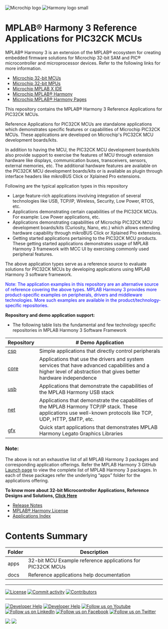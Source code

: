 ﻿![Microchip logo](https://raw.githubusercontent.com/wiki/Microchip-MPLAB-Harmony/Microchip-MPLAB-Harmony.github.io/images/microchip_logo.png)
![Harmony logo small](https://raw.githubusercontent.com/wiki/Microchip-MPLAB-Harmony/Microchip-MPLAB-Harmony.github.io/images/microchip_mplab_harmony_logo_small.png)

# MPLAB® Harmony 3 Reference Applications for PIC32CK MCUs

MPLAB® Harmony 3 is an extension of the MPLAB® ecosystem for creating embedded firmware solutions for Microchip 32-bit SAM and PIC® microcontroller and microprocessor devices.  Refer to the following links for more information.

- [Microchip 32-bit MCUs](https://www.microchip.com/design-centers/32-bit)
- [Microchip 32-bit MPUs](https://www.microchip.com/design-centers/32-bit-mpus)
- [Microchip MPLAB X IDE](https://www.microchip.com/mplab/mplab-x-ide)
- [Microchip MPLAB® Harmony](https://www.microchip.com/mplab/mplab-harmony)
- [Microchip MPLAB® Harmony Pages](https://microchip-mplab-harmony.github.io/)

This repository contains the MPLAB® Harmony 3 Reference Applications for PIC32CK MCUs.

Reference Applications for PIC32CK MCUs are standalone applications which demonstrates specific features or capabilities of Microchip PIC32CK MCUs. These applications are developed on Microchip's PIC32CK MCU development boards/kits.

In addition to having the MCU, the PIC32CK MCU development boards/kits
also provide support to exercise the features of MCU through extension hardware
like displays, communication buses, transceivers, sensors, external memories, etc.
The additional hardware features are available on the PIC32CK MCU development boards/kits
or is available as plugin through interface headers like mikroBUS Click or Xplained Pro extensions.

Following are the typical application types in this repository
- Large feature-rich applications involving integration of several technologies like USB, TCP/IP, Wireless, Security, Low Power, RTOS, etc.
- Applications demonstrating certain capabilities of the PIC32CK MCUs. For example: Low Power applications, etc.
- Applications demonstrating capabilities of Microchip PIC32CK MCU development boards/kits (Curiosity, Nano, etc.) which allows extending hardware capability through mikroBUS Click or Xplained Pro extensions.
- Getting started applications pertaining to the PIC32CK MCU products. These getting started applications demonstrates usage of MPLAB Harmony 3 framework with MCC UI by exercising commonly used peripheral features.

The above application types serve as a reference source to evaluate solutions for PIC32CK MCUs by developing applications using MPLAB Harmony 3 software framework.  

<span style="color:blue"> Note: The application examples in this repository are an alternative source of reference covering the above types. MPLAB Harmony 3 provides more product-specific examples on peripherals, drivers and middleware technologies. More such examples are available in the product/technology-specific repositories. </span>  

**Repository and demo application support:**
- The following table lists the fundamental and few technology specific repositories in MPLAB Harmony 3 Software Framework

| Repository	| # Demo Application |
| ---                                                                               | ---|            
| [csp](https://github.com/Microchip-MPLAB-Harmony/csp/tree/master/apps)			| Simple applications that directly control peripherals |
| [core](https://github.com/Microchip-MPLAB-Harmony/core/tree/master/apps)          | Applications that use the drivers and system services that have advanced capabilities and a higher level of abstraction that gives better hardware independence |
| [usb](https://github.com/Microchip-MPLAB-Harmony/usb/tree/master/apps)            | Applications that demonstrate the capabilities of the MPLAB Harmony USB stack |
| [net](https://github.com/Microchip-MPLAB-Harmony/net/tree/master/apps)            | Applications that demonstrate the capabilities of the MPLAB Harmony TCP/IP stack. These applications use well-known protocols like TCP, UDP, HTTP, SMTP, etc. |
| [gfx](https://github.com/Microchip-MPLAB-Harmony/gfx/tree/master/apps)			| Quick start applications that demonstrates MPLAB Harmony Legato Graphics Libraries |

### Note:
The above is not an exhaustive list of all MPLAB Harmony 3 packages and corresponding application offerings. Refer the MPLAB Harmony 3 GitHub [Launch page](https://github.com/Microchip-MPLAB-Harmony) to view the complete list of MPLAB Harmony 3 packages. In each of these packages refer the underlying “apps” folder for the applications offering.

**To know more about 32-bit Microcontroller Applications, Reference Designs and Solutions, [Click Here](https://www.microchip.com/en-us/tools-resources/reference-designs)**

- [Release Notes](./release_notes.md)
- [MPLAB® Harmony License](Microchip_SLA001.md)
- [Applications Index](./apps/readme.md)


# Contents Summary

| Folder     | Description                                               |
| ---        | ---                                                       |
| apps       | 32-bit MCU Example reference applications for PIC32CK MCUs |
| docs       | Reference applications help documentation                 |


____

[![License](https://img.shields.io/badge/license-Harmony%20license-orange.svg)](https://github.com/Microchip-MPLAB-Harmony/replaceme/blob/master/Microchip_SLA001.md)
[![Commit activity](https://img.shields.io/github/commit-activity/y/Microchip-MPLAB-Harmony/replaceme.svg)](https://github.com/Microchip-MPLAB-Harmony/replaceme/graphs/commit-activity)
[![Contributors](https://img.shields.io/github/contributors-anon/Microchip-MPLAB-Harmony/replaceme.svg)]()

____
[![Developer Help](https://img.shields.io/badge/Youtube-Developer%20Help-red.svg)](https://www.youtube.com/MicrochipDeveloperHelp)
[![Developer Help](https://img.shields.io/badge/XWiki-Developer%20Help-torquiose.svg)](https://developerhelp.microchip.com/xwiki/bin/view/software-tools/harmony/)
[![Follow us on Youtube](https://img.shields.io/badge/Youtube-Follow%20us%20on%20Youtube-red.svg)](https://www.youtube.com/user/MicrochipTechnology)
[![Follow us on LinkedIn](https://img.shields.io/badge/LinkedIn-Follow%20us%20on%20LinkedIn-blue.svg)](https://www.linkedin.com/company/microchip-technology)
[![Follow us on Facebook](https://img.shields.io/badge/Facebook-Follow%20us%20on%20Facebook-blue.svg)](https://www.facebook.com/microchiptechnology/)
[![Follow us on Twitter](https://img.shields.io/twitter/follow/MicrochipTech.svg?style=social)](https://twitter.com/MicrochipTech)


[![](https://img.shields.io/github/stars/Microchip-MPLAB-Harmony/replaceme.svg?style=social)]()
[![](https://img.shields.io/github/watchers/Microchip-MPLAB-Harmony/replaceme.svg?style=social)]()


